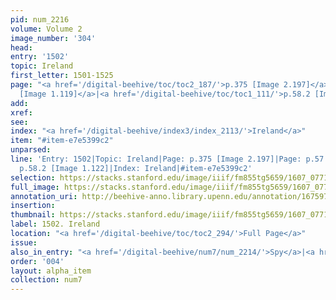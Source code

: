```yaml
---
pid: num_2216
volume: Volume 2
image_number: '304'
head:
entry: '1502'
topic: Ireland
first_letter: 1501-1525
page: "<a href='/digital-beehive/toc/toc2_187/'>p.375 [Image 2.197]</a>|<a href='/digital-beehive/toc/toc1_109/'>p.57
  [Image 1.119]</a>|<a href='/digital-beehive/toc/toc1_111/'>p.58.2 [Image 1.122]</a>"
add:
xref:
see:
index: "<a href='/digital-beehive/index3/index_2113/'>Ireland</a>"
item: "#item-e7e5399c2"
unparsed:
line: 'Entry: 1502|Topic: Ireland|Page: p.375 [Image 2.197]|Page: p.57 [Image 1.119]|Page:
  p.58.2 [Image 1.122]|Index: Ireland|#item-e7e5399c2'
selection: https://stacks.stanford.edu/image/iiif/fm855tg5659/1607_0771/917,2913,2726,500/full/0/default.jpg
full_image: https://stacks.stanford.edu/image/iiif/fm855tg5659/1607_0771/full/full/0/default.jpg
annotation_uri: http://beehive-anno.library.upenn.edu/annotation/1675973821475
insertion:
thumbnail: https://stacks.stanford.edu/image/iiif/fm855tg5659/1607_0771/917,2913,600,180/250,/0/default.jpg
label: 1502. Ireland
location: "<a href='/digital-beehive/toc/toc2_294/'>Full Page</a>"
issue:
also_in_entry: "<a href='/digital-beehive/num7/num_2214/'>Spy</a>|<a href='/digital-beehive/num7/num_2215/'>Vandals</a>"
order: '004'
layout: alpha_item
collection: num7
---
```

